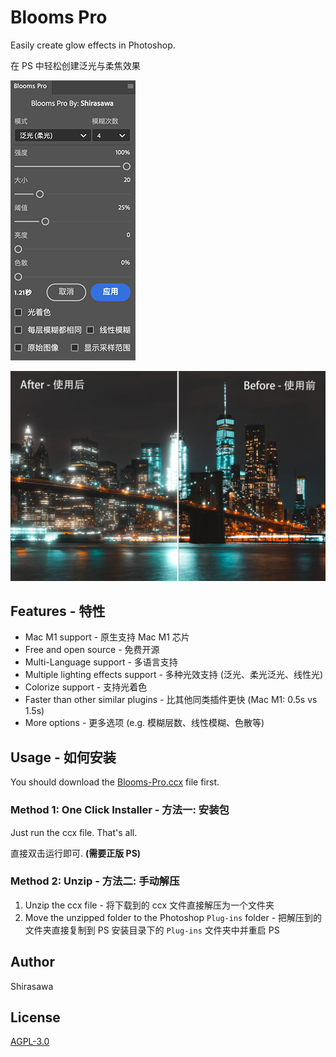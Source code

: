 # Blooms Pro

Easily create glow effects in Photoshop.

在 PS 中轻松创建泛光与柔焦效果

![Screenshot](screenshots/home.png)

![Sample](screenshots/sample.jpg)

## Features - 特性

- Mac M1 support - 原生支持 Mac M1 芯片
- Free and open source - 免费开源
- Multi-Language support - 多语言支持
- Multiple lighting effects support - 多种光效支持 (泛光、柔光泛光、线性光)
- Colorize support - 支持光着色
- Faster than other similar plugins - 比其他同类插件更快 (Mac M1: 0.5s vs 1.5s)
- More options - 更多选项 (e.g. 模糊层数、线性模糊、色散等)

## Usage - 如何安装

You should download the [Blooms-Pro.ccx](https://github.com/ShirasawaSama/Blooms-Pro/releases/latest/download/Blooms-Pro.ccx) file first.

### Method 1: One Click Installer - 方法一: 安装包

Just run the ccx file. That's all.

直接双击运行即可. **(需要正版 PS)**

### Method 2: Unzip - 方法二: 手动解压

1. Unzip the ccx file - 将下载到的 ccx 文件直接解压为一个文件夹
2. Move the unzipped folder to the Photoshop `Plug-ins` folder - 把解压到的文件夹直接复制到 PS 安装目录下的 `Plug-ins` 文件夹中并重启 PS

## Author

Shirasawa

## License

[AGPL-3.0](LICENSE)
